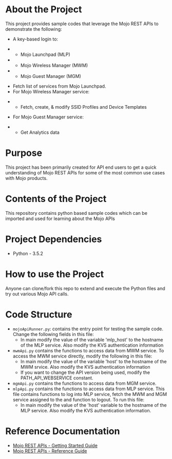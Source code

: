 # About the Project
This project provides sample codes that leverage the Mojo REST APIs to demonstrate the following:
* A key-based login to:
- - Mojo Launchpad (MLP)
- - Mojo Wireless Manager (MWM)
- - Mojo Guest Manager (MGM)
* Fetch list of services from Mojo Launchpad.
* For Mojo Wireless Manager service:
- - Fetch, create, & modify SSID Profiles and Device Templates
* For Mojo Guest Manager service:
- - Get Analytics data

# Purpose
This project has been primarily created for API end users to get a quick understanding of Mojo REST APIs for some of the most common use cases with Mojo products.

# Contents of the Project
This repository contains python based sample codes which can be imported and used for learning about the Mojo APIs

# Project Dependencies
* Python - 3.5.2

# How to use the Project
Anyone can clone/fork this repo to extend and execute the Python files and try out various Mojo API calls.

# Code Structure
* `mojoApiRunner.py`: contains the entry point for testing the sample code. Change the following fields in this file:
  - In main modify the value of the variable 'mlp_host' to the hostname of the MLP service. Also modify the KVS authentication information
* `mwmApi.py` contains the functions to access data from MWM service. To access the MWM service directly, modify the following in this file:
  - In main modify the value of the variable 'host' to the hostname of the MWM srvice. Also modify the KVS authentication information
  - If you want to change the API version being used, modify the PATH_API_WEBSERVICE constant.
* `mgmApi.py` contains the functions to access data from MGM service. 
* `mlpApi.py` contains the functions to access data from MLP service. This file contains functions to log into MLP service, fetch the MWM and MGM service assigned to the and function to logout. To run this file:
  - In main modify the value of the 'host' variable to the hostname of the MLP service. Also modify the KVS authentication information.


# Reference Documentation
* [Mojo REST APIs - Getting Started Guide](https://support.mojonetworks.com/support/solutions/articles/9000124630-getting-started-with-mojo-rest-apis)
* [Mojo REST APIs - Reference Guide](http://prod.mojonetworks.com/WebAPI/source/)
